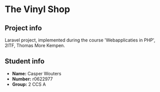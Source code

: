 # The Vinyl Shop
## Project info
Laravel project, implemented during the course 'Webapplicaties in PHP', 2ITF, Thomas More Kempen. 
## Student info
- **Name:** Casper Wouters
- **Number:** r0622977
- **Group:** 2 CCS A